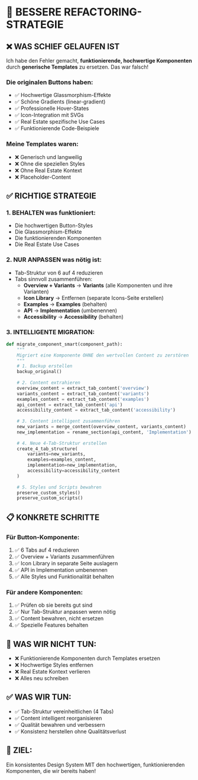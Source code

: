 # 🎯 BESSERE REFACTORING-STRATEGIE

## ❌ **WAS SCHIEF GELAUFEN IST**

Ich habe den Fehler gemacht, **funktionierende, hochwertige Komponenten** durch **generische Templates** zu ersetzen. Das war falsch!

### **Die originalen Buttons haben:**
- ✅ Hochwertige Glassmorphism-Effekte
- ✅ Schöne Gradients (linear-gradient)
- ✅ Professionelle Hover-States
- ✅ Icon-Integration mit SVGs
- ✅ Real Estate spezifische Use Cases
- ✅ Funktionierende Code-Beispiele

### **Meine Templates waren:**
- ❌ Generisch und langweilig
- ❌ Ohne die speziellen Styles
- ❌ Ohne Real Estate Kontext
- ❌ Placeholder-Content

## ✅ **RICHTIGE STRATEGIE**

### **1. BEHALTEN was funktioniert:**
- Die hochwertigen Button-Styles
- Die Glassmorphism-Effekte
- Die funktionierenden Komponenten
- Die Real Estate Use Cases

### **2. NUR ANPASSEN was nötig ist:**
- Tab-Struktur von 6 auf 4 reduzieren
- Tabs sinnvoll zusammenführen:
  - **Overview + Variants** → **Variants** (alle Komponenten und ihre Varianten)
  - **Icon Library** → Entfernen (separate Icons-Seite erstellen)
  - **Examples** → **Examples** (behalten)
  - **API** → **Implementation** (umbenennen)
  - **Accessibility** → **Accessibility** (behalten)

### **3. INTELLIGENTE MIGRATION:**
```python
def migrate_component_smart(component_path):
    """
    Migriert eine Komponente OHNE den wertvollen Content zu zerstören
    """
    # 1. Backup erstellen
    backup_original()
    
    # 2. Content extrahieren
    overview_content = extract_tab_content('overview')
    variants_content = extract_tab_content('variants')
    examples_content = extract_tab_content('examples')
    api_content = extract_tab_content('api')
    accessibility_content = extract_tab_content('accessibility')
    
    # 3. Content intelligent zusammenführen
    new_variants = merge_content(overview_content, variants_content)
    new_implementation = rename_section(api_content, 'Implementation')
    
    # 4. Neue 4-Tab-Struktur erstellen
    create_4_tab_structure(
        variants=new_variants,
        examples=examples_content,
        implementation=new_implementation,
        accessibility=accessibility_content
    )
    
    # 5. Styles und Scripts bewahren
    preserve_custom_styles()
    preserve_custom_scripts()
```

## 📋 **KONKRETE SCHRITTE**

### **Für Button-Komponente:**
1. ✅ 6 Tabs auf 4 reduzieren
2. ✅ Overview + Variants zusammenführen
3. ✅ Icon Library in separate Seite auslagern
4. ✅ API in Implementation umbenennen
5. ✅ Alle Styles und Funktionalität behalten

### **Für andere Komponenten:**
1. ✅ Prüfen ob sie bereits gut sind
2. ✅ Nur Tab-Struktur anpassen wenn nötig
3. ✅ Content bewahren, nicht ersetzen
4. ✅ Spezielle Features behalten

## 🚫 **WAS WIR NICHT TUN:**
- ❌ Funktionierende Komponenten durch Templates ersetzen
- ❌ Hochwertige Styles entfernen
- ❌ Real Estate Kontext verlieren
- ❌ Alles neu schreiben

## ✅ **WAS WIR TUN:**
- ✅ Tab-Struktur vereinheitlichen (4 Tabs)
- ✅ Content intelligent reorganisieren
- ✅ Qualität bewahren und verbessern
- ✅ Konsistenz herstellen ohne Qualitätsverlust

## 🎯 **ZIEL:**
Ein konsistentes Design System MIT den hochwertigen, funktionierenden Komponenten, die wir bereits haben!

